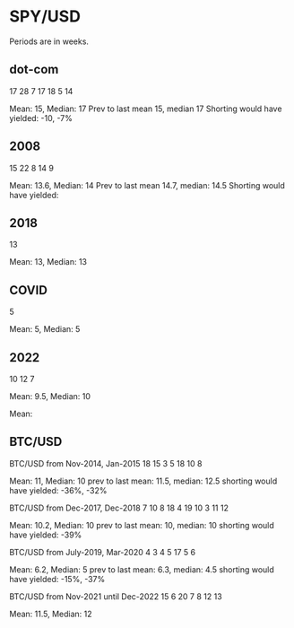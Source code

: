 # SPY/USD

Periods are in weeks.

## dot-com
17
28
7
17
18
5
14

Mean: 15, Median: 17
Prev to last mean 15, median 17
Shorting would have yielded:
-10, -7%

## 2008
15
22
8
14
9

Mean: 13.6, Median: 14
Prev to last mean 14.7, median: 14.5
Shorting would have yielded:


## 2018
13

Mean: 13, Median: 13

## COVID
5

Mean: 5, Median: 5

## 2022
10
12
7

Mean: 9.5, Median: 10

Mean: 

## BTC/USD

BTC/USD from Nov-2014, Jan-2015
18
15
3
5
18
10
8

Mean: 11, Median: 10
prev to last mean: 11.5, median: 12.5
shorting would have yielded:
-36%, -32%

BTC/USD from Dec-2017, Dec-2018
7
10
8
18
4
19
10
3
11
12

Mean: 10.2, Median: 10
prev to last mean: 10, median: 10
shorting would have yielded:
-39%

BTC/USD from July-2019, Mar-2020
4
3
4
5
17
5
6

Mean: 6.2, Median: 5
prev to last mean: 6.3, median: 4.5
shorting would have yielded:
-15%, -37%


BTC/USD from Nov-2021 until Dec-2022
15
6
20
7
8
12
13

Mean: 11.5, Median: 12

